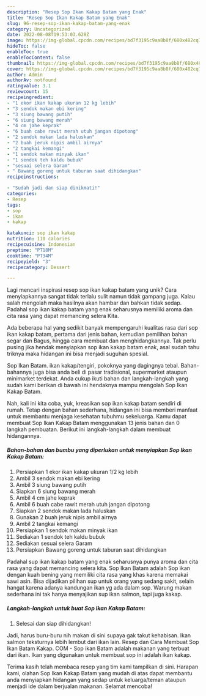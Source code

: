 ```yaml
---
description: "Resep Sop Ikan Kakap Batam yang Enak"
title: "Resep Sop Ikan Kakap Batam yang Enak"
slug: 96-resep-sop-ikan-kakap-batam-yang-enak
category: Uncategorized
date: 2022-08-08T19:53:03.628Z
image: https://img-global.cpcdn.com/recipes/bd7f3195c9aa8b8f/680x482cq70/sop-ikan-kakap-batam-foto-resep-utama.jpg
hideToc: false
enableToc: true
enableTocContent: false
thumbnail: https://img-global.cpcdn.com/recipes/bd7f3195c9aa8b8f/680x482cq70/sop-ikan-kakap-batam-foto-resep-utama.jpg
cover: https://img-global.cpcdn.com/recipes/bd7f3195c9aa8b8f/680x482cq70/sop-ikan-kakap-batam-foto-resep-utama.jpg
author: Admin
authorAv: notfound
ratingvalue: 3.1
reviewcount: 15
recipeingredient:
- "1 ekor ikan kakap ukuran 12 kg lebih"
- "3 sendok makan ebi kering"
- "3 siung bawang putih"
- "6 siung bawang merah"
- "4 cm jahe keprak"
- "6 buah cabe rawit merah utuh jangan dipotong"
- "2 sendok makan lada haluskan"
- "2 buah jeruk nipis ambil airnya"
- "2 tangkai kemangi"
- "1 sendok makan minyak ikan"
- "1 sendok teh kaldu bubuk"
- "sesuai selera Garam"
- " Bawang goreng untuk taburan saat dihidangkan"
recipeinstructions:

- "Sudah jadi dan siap dinikmati!"
categories:
- Resep
tags:
- sop
- ikan
- kakap

katakunci: sop ikan kakap 
nutrition: 110 calories
recipecuisine: Indonesian
preptime: "PT18M"
cooktime: "PT34M"
recipeyield: "3"
recipecategory: Dessert

---
```





Lagi mencari inspirasi resep sop ikan kakap batam yang unik? Cara menyiapkannya sangat tidak terlalu sulit namun tidak gampang juga. Kalau salah mengolah maka hasilnya akan hambar dan bahkan tidak sedap. Padahal sop ikan kakap batam yang enak seharusnya memiliki aroma dan cita rasa yang dapat memancing selera Kita.





Ada beberapa hal yang sedikit banyak mempengaruhi kualitas rasa dari sop ikan kakap batam, pertama dari jenis bahan, kemudian pemilihan bahan segar dan Bagus, hingga cara membuat dan menghidangkannya. Tak perlu pusing jika hendak menyiapkan sop ikan kakap batam enak,      asal sudah tahu triknya maka hidangan ini bisa menjadi suguhan spesial.














Sop Ikan Batam. ikan kakap/tengiri, pokoknya yang dagingnya tebal. Bahan-bahannya juga bisa anda beli di pasar tradisional, supermarket ataupun minimarket terdekat. Anda cukup ikuti bahan dan langkah-langkah yang sudah kami berikan di bawah ini hendaknya mampu mengolah Sop Ikan Kakap Batam.






Nah, kali ini kita coba, yuk, kreasikan sop ikan kakap batam sendiri di rumah. Tetap dengan bahan sederhana, hidangan ini bisa memberi manfaat untuk membantu menjaga kesehatan tubuhmu sekeluarga. Kamu dapat membuat Sop Ikan Kakap Batam menggunakan 13 jenis bahan dan 0 langkah pembuatan. Berikut ini langkah-langkah dalam membuat hidangannya.

<!--inarticleads1-->

##### Bahan-bahan dan bumbu yang diperlukan untuk menyiapkan Sop Ikan Kakap Batam:

1. Persiapkan 1 ekor ikan kakap ukuran 1/2 kg lebih
1. Ambil 3 sendok makan ebi kering
1. Ambil 3 siung bawang putih
1. Siapkan 6 siung bawang merah
1. Ambil 4 cm jahe keprak
1. Ambil 6 buah cabe rawit merah utuh jangan dipotong
1. Siapkan 2 sendok makan lada haluskan
1. Gunakan 2 buah jeruk nipis ambil airnya
1. Ambil 2 tangkai kemangi
1. Persiapkan 1 sendok makan minyak ikan
1. Sediakan 1 sendok teh kaldu bubuk
1. Sediakan sesuai selera Garam
1. Persiapkan  Bawang goreng untuk taburan saat dihidangkan


Padahal sup ikan kakap batam yang enak seharusnya punya aroma dan cita rasa yang dapat memancing selera kita. Sop Ikan Batam adalah Sop ikan dengan kuah bening yang memiliki cita rasa yang khas karena memakai sawi asin. Bisa dijadikan pilihan sup untuk orang yang sedang sakit, selain hangat karena adanya kandungan ikan yg ada dalam sop. Warung makan sederhana ini tak hanya menyajikan sup ikan salmon, tapi juga kakap. 

<!--inarticleads2-->

##### Langkah-langkah untuk buat Sop Ikan Kakap Batam:


1. Selesai dan siap dihidangkan!

Jadi, harus buru-buru nih makan di sini supaya gak takut kehabisan. Ikan salmon teksturnya lebih lembut dari ikan lain. Resep dan Cara Membuat Sop Ikan Batam Kakap. COM - Sop ikan Batam adalah makanan yang terbuat dari ikan. Ikan yang digunakan untuk membuat sop ini adalah ikan kakap. 

Terima kasih telah membaca resep yang tim kami tampilkan di sini. Harapan kami, olahan Sop Ikan Kakap Batam yang mudah di atas dapat membantu anda menyiapkan hidangan yang sedap untuk keluarga/teman ataupun menjadi ide dalam berjualan makanan. Selamat mencoba!
